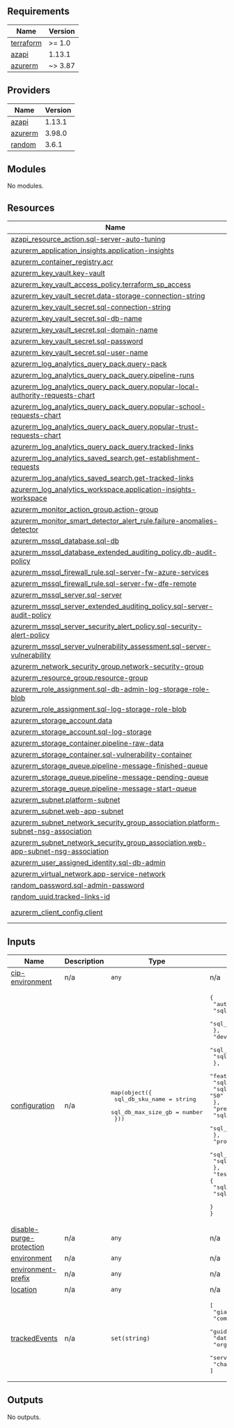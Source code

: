<!-- BEGIN_TF_DOCS -->
## Requirements

| Name | Version |
|------|---------|
| <a name="requirement_terraform"></a> [terraform](#requirement\_terraform) | >= 1.0 |
| <a name="requirement_azapi"></a> [azapi](#requirement\_azapi) | 1.13.1 |
| <a name="requirement_azurerm"></a> [azurerm](#requirement\_azurerm) | ~> 3.87 |

## Providers

| Name | Version |
|------|---------|
| <a name="provider_azapi"></a> [azapi](#provider\_azapi) | 1.13.1 |
| <a name="provider_azurerm"></a> [azurerm](#provider\_azurerm) | 3.98.0 |
| <a name="provider_random"></a> [random](#provider\_random) | 3.6.1 |

## Modules

No modules.

## Resources

| Name | Type |
|------|------|
| [azapi_resource_action.sql-server-auto-tuning](https://registry.terraform.io/providers/azure/azapi/1.13.1/docs/resources/resource_action) | resource |
| [azurerm_application_insights.application-insights](https://registry.terraform.io/providers/hashicorp/azurerm/latest/docs/resources/application_insights) | resource |
| [azurerm_container_registry.acr](https://registry.terraform.io/providers/hashicorp/azurerm/latest/docs/resources/container_registry) | resource |
| [azurerm_key_vault.key-vault](https://registry.terraform.io/providers/hashicorp/azurerm/latest/docs/resources/key_vault) | resource |
| [azurerm_key_vault_access_policy.terraform_sp_access](https://registry.terraform.io/providers/hashicorp/azurerm/latest/docs/resources/key_vault_access_policy) | resource |
| [azurerm_key_vault_secret.data-storage-connection-string](https://registry.terraform.io/providers/hashicorp/azurerm/latest/docs/resources/key_vault_secret) | resource |
| [azurerm_key_vault_secret.sql-connection-string](https://registry.terraform.io/providers/hashicorp/azurerm/latest/docs/resources/key_vault_secret) | resource |
| [azurerm_key_vault_secret.sql-db-name](https://registry.terraform.io/providers/hashicorp/azurerm/latest/docs/resources/key_vault_secret) | resource |
| [azurerm_key_vault_secret.sql-domain-name](https://registry.terraform.io/providers/hashicorp/azurerm/latest/docs/resources/key_vault_secret) | resource |
| [azurerm_key_vault_secret.sql-password](https://registry.terraform.io/providers/hashicorp/azurerm/latest/docs/resources/key_vault_secret) | resource |
| [azurerm_key_vault_secret.sql-user-name](https://registry.terraform.io/providers/hashicorp/azurerm/latest/docs/resources/key_vault_secret) | resource |
| [azurerm_log_analytics_query_pack.query-pack](https://registry.terraform.io/providers/hashicorp/azurerm/latest/docs/resources/log_analytics_query_pack) | resource |
| [azurerm_log_analytics_query_pack_query.pipeline-runs](https://registry.terraform.io/providers/hashicorp/azurerm/latest/docs/resources/log_analytics_query_pack_query) | resource |
| [azurerm_log_analytics_query_pack_query.popular-local-authority-requests-chart](https://registry.terraform.io/providers/hashicorp/azurerm/latest/docs/resources/log_analytics_query_pack_query) | resource |
| [azurerm_log_analytics_query_pack_query.popular-school-requests-chart](https://registry.terraform.io/providers/hashicorp/azurerm/latest/docs/resources/log_analytics_query_pack_query) | resource |
| [azurerm_log_analytics_query_pack_query.popular-trust-requests-chart](https://registry.terraform.io/providers/hashicorp/azurerm/latest/docs/resources/log_analytics_query_pack_query) | resource |
| [azurerm_log_analytics_query_pack_query.tracked-links](https://registry.terraform.io/providers/hashicorp/azurerm/latest/docs/resources/log_analytics_query_pack_query) | resource |
| [azurerm_log_analytics_saved_search.get-establishment-requests](https://registry.terraform.io/providers/hashicorp/azurerm/latest/docs/resources/log_analytics_saved_search) | resource |
| [azurerm_log_analytics_saved_search.get-tracked-links](https://registry.terraform.io/providers/hashicorp/azurerm/latest/docs/resources/log_analytics_saved_search) | resource |
| [azurerm_log_analytics_workspace.application-insights-workspace](https://registry.terraform.io/providers/hashicorp/azurerm/latest/docs/resources/log_analytics_workspace) | resource |
| [azurerm_monitor_action_group.action-group](https://registry.terraform.io/providers/hashicorp/azurerm/latest/docs/resources/monitor_action_group) | resource |
| [azurerm_monitor_smart_detector_alert_rule.failure-anomalies-detector](https://registry.terraform.io/providers/hashicorp/azurerm/latest/docs/resources/monitor_smart_detector_alert_rule) | resource |
| [azurerm_mssql_database.sql-db](https://registry.terraform.io/providers/hashicorp/azurerm/latest/docs/resources/mssql_database) | resource |
| [azurerm_mssql_database_extended_auditing_policy.db-audit-policy](https://registry.terraform.io/providers/hashicorp/azurerm/latest/docs/resources/mssql_database_extended_auditing_policy) | resource |
| [azurerm_mssql_firewall_rule.sql-server-fw-azure-services](https://registry.terraform.io/providers/hashicorp/azurerm/latest/docs/resources/mssql_firewall_rule) | resource |
| [azurerm_mssql_firewall_rule.sql-server-fw-dfe-remote](https://registry.terraform.io/providers/hashicorp/azurerm/latest/docs/resources/mssql_firewall_rule) | resource |
| [azurerm_mssql_server.sql-server](https://registry.terraform.io/providers/hashicorp/azurerm/latest/docs/resources/mssql_server) | resource |
| [azurerm_mssql_server_extended_auditing_policy.sql-server-audit-policy](https://registry.terraform.io/providers/hashicorp/azurerm/latest/docs/resources/mssql_server_extended_auditing_policy) | resource |
| [azurerm_mssql_server_security_alert_policy.sql-security-alert-policy](https://registry.terraform.io/providers/hashicorp/azurerm/latest/docs/resources/mssql_server_security_alert_policy) | resource |
| [azurerm_mssql_server_vulnerability_assessment.sql-server-vulnerability](https://registry.terraform.io/providers/hashicorp/azurerm/latest/docs/resources/mssql_server_vulnerability_assessment) | resource |
| [azurerm_network_security_group.network-security-group](https://registry.terraform.io/providers/hashicorp/azurerm/latest/docs/resources/network_security_group) | resource |
| [azurerm_resource_group.resource-group](https://registry.terraform.io/providers/hashicorp/azurerm/latest/docs/resources/resource_group) | resource |
| [azurerm_role_assignment.sql-db-admin-log-storage-role-blob](https://registry.terraform.io/providers/hashicorp/azurerm/latest/docs/resources/role_assignment) | resource |
| [azurerm_role_assignment.sql-log-storage-role-blob](https://registry.terraform.io/providers/hashicorp/azurerm/latest/docs/resources/role_assignment) | resource |
| [azurerm_storage_account.data](https://registry.terraform.io/providers/hashicorp/azurerm/latest/docs/resources/storage_account) | resource |
| [azurerm_storage_account.sql-log-storage](https://registry.terraform.io/providers/hashicorp/azurerm/latest/docs/resources/storage_account) | resource |
| [azurerm_storage_container.pipeline-raw-data](https://registry.terraform.io/providers/hashicorp/azurerm/latest/docs/resources/storage_container) | resource |
| [azurerm_storage_container.sql-vulnerability-container](https://registry.terraform.io/providers/hashicorp/azurerm/latest/docs/resources/storage_container) | resource |
| [azurerm_storage_queue.pipeline-message-finished-queue](https://registry.terraform.io/providers/hashicorp/azurerm/latest/docs/resources/storage_queue) | resource |
| [azurerm_storage_queue.pipeline-message-pending-queue](https://registry.terraform.io/providers/hashicorp/azurerm/latest/docs/resources/storage_queue) | resource |
| [azurerm_storage_queue.pipeline-message-start-queue](https://registry.terraform.io/providers/hashicorp/azurerm/latest/docs/resources/storage_queue) | resource |
| [azurerm_subnet.platform-subnet](https://registry.terraform.io/providers/hashicorp/azurerm/latest/docs/resources/subnet) | resource |
| [azurerm_subnet.web-app-subnet](https://registry.terraform.io/providers/hashicorp/azurerm/latest/docs/resources/subnet) | resource |
| [azurerm_subnet_network_security_group_association.platform-subnet-nsg-association](https://registry.terraform.io/providers/hashicorp/azurerm/latest/docs/resources/subnet_network_security_group_association) | resource |
| [azurerm_subnet_network_security_group_association.web-app-subnet-nsg-association](https://registry.terraform.io/providers/hashicorp/azurerm/latest/docs/resources/subnet_network_security_group_association) | resource |
| [azurerm_user_assigned_identity.sql-db-admin](https://registry.terraform.io/providers/hashicorp/azurerm/latest/docs/resources/user_assigned_identity) | resource |
| [azurerm_virtual_network.app-service-network](https://registry.terraform.io/providers/hashicorp/azurerm/latest/docs/resources/virtual_network) | resource |
| [random_password.sql-admin-password](https://registry.terraform.io/providers/hashicorp/random/latest/docs/resources/password) | resource |
| [random_uuid.tracked-links-id](https://registry.terraform.io/providers/hashicorp/random/latest/docs/resources/uuid) | resource |
| [azurerm_client_config.client](https://registry.terraform.io/providers/hashicorp/azurerm/latest/docs/data-sources/client_config) | data source |

## Inputs

| Name | Description | Type | Default | Required |
|------|-------------|------|---------|:--------:|
| <a name="input_cip-environment"></a> [cip-environment](#input\_cip-environment) | n/a | `any` | n/a | yes |
| <a name="input_configuration"></a> [configuration](#input\_configuration) | n/a | <pre>map(object({<br>    sql_db_sku_name    = string<br>    sql_db_max_size_gb = number<br>  }))</pre> | <pre>{<br>  "automated-test": {<br>    "sql_db_max_size_gb": 5,<br>    "sql_db_sku_name": "S1"<br>  },<br>  "development": {<br>    "sql_db_max_size_gb": 5,<br>    "sql_db_sku_name": "S0"<br>  },<br>  "feature": {<br>    "sql_db_max_size_gb": 5,<br>    "sql_db_sku_name": "S0"<br>  },<br>  "pre-production": {<br>    "sql_db_max_size_gb": 5,<br>    "sql_db_sku_name": "S1"<br>  },<br>  "production": {<br>    "sql_db_max_size_gb": 5,<br>    "sql_db_sku_name": "S2"<br>  },<br>  "test": {<br>    "sql_db_max_size_gb": 5,<br>    "sql_db_sku_name": "S1"<br>  }<br>}</pre> | no |
| <a name="input_disable-purge-protection"></a> [disable-purge-protection](#input\_disable-purge-protection) | n/a | `any` | n/a | yes |
| <a name="input_environment"></a> [environment](#input\_environment) | n/a | `any` | n/a | yes |
| <a name="input_environment-prefix"></a> [environment-prefix](#input\_environment-prefix) | n/a | `any` | n/a | yes |
| <a name="input_location"></a> [location](#input\_location) | n/a | `any` | n/a | yes |
| <a name="input_trackedEvents"></a> [trackedEvents](#input\_trackedEvents) | n/a | `set(string)` | <pre>[<br>  "gias-school-details",<br>  "commercial-resource",<br>  "guidance-resource",<br>  "data-source",<br>  "organisation",<br>  "service-banner",<br>  "change-organisation"<br>]</pre> | no |

## Outputs

No outputs.
<!-- END_TF_DOCS -->